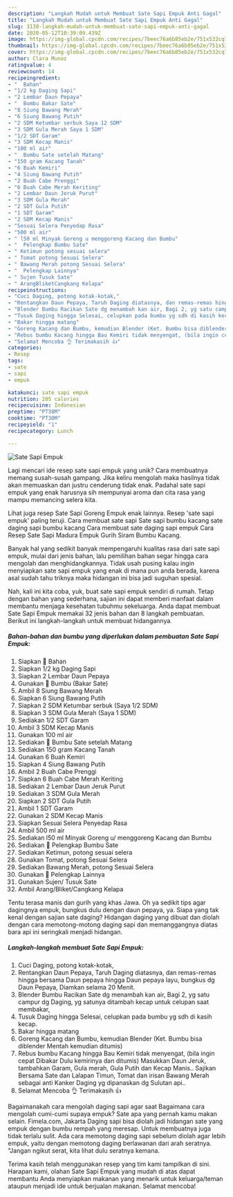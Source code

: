```yaml
---
description: "Langkah Mudah untuk Membuat Sate Sapi Empuk Anti Gagal"
title: "Langkah Mudah untuk Membuat Sate Sapi Empuk Anti Gagal"
slug: 3138-langkah-mudah-untuk-membuat-sate-sapi-empuk-anti-gagal
date: 2020-05-12T10:39:09.439Z
image: https://img-global.cpcdn.com/recipes/7beec76a6b85eb2e/751x532cq70/sate-sapi-empuk-foto-resep-utama.jpg
thumbnail: https://img-global.cpcdn.com/recipes/7beec76a6b85eb2e/751x532cq70/sate-sapi-empuk-foto-resep-utama.jpg
cover: https://img-global.cpcdn.com/recipes/7beec76a6b85eb2e/751x532cq70/sate-sapi-empuk-foto-resep-utama.jpg
author: Clara Munoz
ratingvalue: 4
reviewcount: 14
recipeingredient:
- "  Bahan"
- "1/2 kg Daging Sapi"
- "2 Lembar Daun Pepaya"
- "  Bumbu Bakar Sate"
- "8 Siung Bawang Merah"
- "6 Siung Bawang Putih"
- "2 SDM Ketumbar serbuk Saya 12 SDM"
- "3 SDM Gula Merah Saya 1 SDM"
- "1/2 SDT Garam"
- "3 SDM Kecap Manis"
- "100 ml air"
- "  Bumbu Sate setelah Matang"
- "150 gram Kacang Tanah"
- "6 Buah Kemiri"
- "4 Siung Bawang Putih"
- "2 Buah Cabe Prenggi"
- "6 Buah Cabe Merah Keriting"
- "2 Lembar Daun Jeruk Purut"
- "3 SDM Gula Merah"
- "2 SDT Gula Putih"
- "1 SDT Garam"
- "2 SDM Kecap Manis"
- "Sesuai Selera Penyedap Rasa"
- "500 ml air"
- " l50 ml Minyak Goreng u menggoreng Kacang dan Bumbu"
- "  Pelengkap Bumbu Sate"
- " Ketimun potong sesuai selera"
- " Tomat potong Sesuai Selera"
- " Bawang Merah potong Sesuai Selera"
- "  Pelengkap Lainnya"
- " Sujen Tusuk Sate"
- " ArangBliketCangkang Kelapa"
recipeinstructions:
- "Cuci Daging, potong kotak-kotak,"
- "Rentangkan Daun Pepaya, Taruh Daging diatasnya, dan remas-remas hingga bersama Daun pepaya hingga Daun pepaya layu, bungkus dg Daun Pepaya, Diamkan selama 20 Menit."
- "Blender Bumbu Racikan Sate dg menambah kan air, Bagi 2, yg satu campur dg Daging, yg satunya ditambah kecap untuk celupan saat membakar,"
- "Tusuk Daging hingga Selesai, celupkan pada bumbu yg sdh di kasih kecap."
- "Bakar hingga matang"
- "Goreng Kacang dan Bumbu, kemudian Blender (Ket. Bumbu bisa diblender Mentah kemudian ditumis)"
- "Rebus bumbu Kacang hingga Bau Kemiri tidak menyengat, (bila ingin cepat Dibakar Dulu kemirinya dan ditumis) Masukkan Daun Jeruk, tambahkan Garam, Gula merah, Gula Putih dan Kecap Manis.. Sajikan Bersama Sate dan Lalapan Timun, Tomat dan irisan Bawang Merah sebagai anti Kanker Daging yg dipanaskan dg Sulutan api.."
- "Selamat Mencoba 👌 Terimakasih 👍"
categories:
- Resep
tags:
- sate
- sapi
- empuk

katakunci: sate sapi empuk 
nutrition: 205 calories
recipecuisine: Indonesian
preptime: "PT38M"
cooktime: "PT30M"
recipeyield: "1"
recipecategory: Lunch

---
```



![Sate Sapi Empuk](https://img-global.cpcdn.com/recipes/7beec76a6b85eb2e/751x532cq70/sate-sapi-empuk-foto-resep-utama.jpg)

Lagi mencari ide resep sate sapi empuk yang unik? Cara membuatnya memang susah-susah gampang. Jika keliru mengolah maka hasilnya tidak akan memuaskan dan justru cenderung tidak enak. Padahal sate sapi empuk yang enak harusnya sih mempunyai aroma dan cita rasa yang mampu memancing selera kita.

Lihat juga resep Sate Sapi Goreng Empuk enak lainnya. Resep &#39;sate sapi empuk&#39; paling teruji. Cara membuat sate sapi Sate sapi bumbu kacang sate daging sapi bumbu kacang Cara membuat sate daging sapi empuk Cara Resep Sate Sapi Madura Empuk Gurih Siram Bumbu Kacang.

Banyak hal yang sedikit banyak mempengaruhi kualitas rasa dari sate sapi empuk, mulai dari jenis bahan, lalu pemilihan bahan segar hingga cara mengolah dan menghidangkannya. Tidak usah pusing kalau ingin menyiapkan sate sapi empuk yang enak di mana pun anda berada, karena asal sudah tahu triknya maka hidangan ini bisa jadi suguhan spesial.


Nah, kali ini kita coba, yuk, buat sate sapi empuk sendiri di rumah. Tetap dengan bahan yang sederhana, sajian ini dapat memberi manfaat dalam membantu menjaga kesehatan tubuhmu sekeluarga. Anda dapat membuat Sate Sapi Empuk memakai 32 jenis bahan dan 8 langkah pembuatan. Berikut ini langkah-langkah untuk membuat hidangannya.

<!--inarticleads1-->

##### Bahan-bahan dan bumbu yang diperlukan dalam pembuatan Sate Sapi Empuk:

1. Siapkan  📝 Bahan
1. Siapkan 1/2 kg Daging Sapi
1. Siapkan 2 Lembar Daun Pepaya
1. Gunakan  📝 Bumbu (Bakar Sate)
1. Ambil 8 Siung Bawang Merah
1. Siapkan 6 Siung Bawang Putih
1. Siapkan 2 SDM Ketumbar serbuk (Saya 1/2 SDM)
1. Siapkan 3 SDM Gula Merah (Saya 1 SDM)
1. Sediakan 1/2 SDT Garam
1. Ambil 3 SDM Kecap Manis
1. Gunakan 100 ml air
1. Sediakan  📝 Bumbu Sate setelah Matang
1. Sediakan 150 gram Kacang Tanah
1. Gunakan 6 Buah Kemiri
1. Siapkan 4 Siung Bawang Putih
1. Ambil 2 Buah Cabe Prenggi
1. Siapkan 6 Buah Cabe Merah Keriting
1. Sediakan 2 Lembar Daun Jeruk Purut
1. Sediakan 3 SDM Gula Merah
1. Siapkan 2 SDT Gula Putih
1. Ambil 1 SDT Garam
1. Gunakan 2 SDM Kecap Manis
1. Siapkan Sesuai Selera Penyedap Rasa
1. Ambil 500 ml air
1. Sediakan  l50 ml Minyak Goreng u/ menggoreng Kacang dan Bumbu
1. Sediakan  📝 Pelengkap Bumbu Sate
1. Sediakan  Ketimun, potong sesuai selera
1. Gunakan  Tomat, potong Sesuai Selera
1. Sediakan  Bawang Merah, potong Sesuai Selera
1. Gunakan  📝 Pelengkap Lainnya
1. Gunakan  Sujen/ Tusuk Sate
1. Ambil  Arang/Bliket/Cangkang Kelapa


Tentu terasa manis dan gurih yang khas Jawa. Oh ya sedikit tips agar dagingnya empuk, bungkus dulu dengan daun pepaya, ya. Siapa yang tak kenal dengan sajian sate daging? Hidangan daging yang dibuat dan diolah dengan cara memotong-motong daging sapi dan memanggangnya diatas bara api ini seringkali menjadi hidangan. 

<!--inarticleads2-->

##### Langkah-langkah membuat Sate Sapi Empuk:

1. Cuci Daging, potong kotak-kotak,
1. Rentangkan Daun Pepaya, Taruh Daging diatasnya, dan remas-remas hingga bersama Daun pepaya hingga Daun pepaya layu, bungkus dg Daun Pepaya, Diamkan selama 20 Menit.
1. Blender Bumbu Racikan Sate dg menambah kan air, Bagi 2, yg satu campur dg Daging, yg satunya ditambah kecap untuk celupan saat membakar,
1. Tusuk Daging hingga Selesai, celupkan pada bumbu yg sdh di kasih kecap.
1. Bakar hingga matang
1. Goreng Kacang dan Bumbu, kemudian Blender (Ket. Bumbu bisa diblender Mentah kemudian ditumis)
1. Rebus bumbu Kacang hingga Bau Kemiri tidak menyengat, (bila ingin cepat Dibakar Dulu kemirinya dan ditumis) Masukkan Daun Jeruk, tambahkan Garam, Gula merah, Gula Putih dan Kecap Manis.. Sajikan Bersama Sate dan Lalapan Timun, Tomat dan irisan Bawang Merah sebagai anti Kanker Daging yg dipanaskan dg Sulutan api..
1. Selamat Mencoba 👌 Terimakasih 👍


Bagaimanakah cara mengolah daging sapi agar saat Bagaimana cara mengolah cumi-cumi supaya empuk? Sate apa yang pernah kamu makan selain. Fimela.com, Jakarta Daging sapi bisa diolah jadi hidangan sate yang empuk dengan bumbu rempah yang meresap. Untuk membuatnya juga tidak terlalu sulit. Ada cara memotong daging sapi sebelum diolah agar lebih empuk, yaitu dengan memotong daging berlawanan dari arah seratnya. &#34;Jangan ngikut serat, kita lihat dulu seratnya kemana. 

Terima kasih telah menggunakan resep yang tim kami tampilkan di sini. Harapan kami, olahan Sate Sapi Empuk yang mudah di atas dapat membantu Anda menyiapkan makanan yang menarik untuk keluarga/teman ataupun menjadi ide untuk berjualan makanan. Selamat mencoba!
